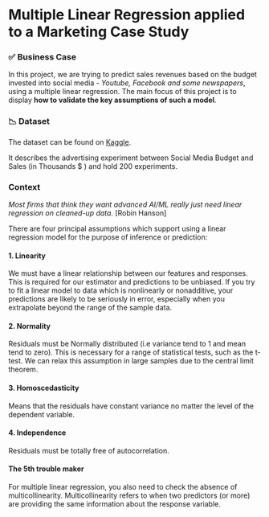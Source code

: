 # Multiple Linear Regression applied to a Marketing Case Study

### ✅ Business Case

In this project, we are trying to predict sales revenues based on the budget invested into social media - _Youtube, Facebook and some newspapers_, using a multiple linear regression. The main focus of this project is to display **how to validate the key assumptions of such a model**. 

### 📉 Dataset

The dataset can be found on [Kaggle](https://www.kaggle.com/fayejavad/marketing-linear-multiple-regression).

It describes the advertising experiment between Social Media Budget and Sales (in Thousands $ ) and hold 200 experiments.


### Context

_Most firms that think they want advanced AI/ML really just need linear regression on cleaned-up data._ [Robin Hanson]


There are four principal assumptions which support using a linear regression model for the purpose of inference or prediction:

#### 1. Linearity
We must have a linear relationship between our features and responses. This is required for our estimator and predictions to be unbiased.
If you try to fit a linear model to data which is nonlinearly or nonadditive, your predictions are likely to be seriously in error, especially when you extrapolate beyond the range of the sample data. 

#### 2. Normality
Residuals must be Normally distributed (i.e variance tend to 1 and mean tend to zero). This is necessary for a range of statistical tests, such as the t-test. We can relax this assumption in large samples due to the central limit theorem.

#### 3. Homoscedasticity
Means that the residuals have constant variance no matter the level of the dependent variable.

#### 4. Independence
Residuals must be totally free of autocorrelation.


#### The 5th trouble maker
For multiple linear regression, you also need to check the absence of multicollinearity. Multicollinearity refers to when two predictors (or more) are providing the same information about the response variable. 
